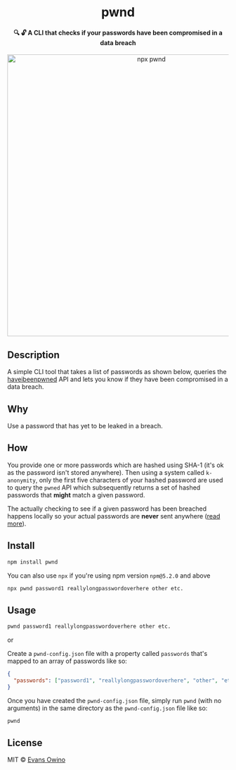 <h1 align="center">
  pwnd
</h1>

<h4 align="center">
  🔍 🔓 A CLI that checks if your passwords have been compromised in a data breach
</h4>

<p align='center'>
<img src="https://user-images.githubusercontent.com/9787512/54433310-72fb2580-4723-11e9-8bad-58c388f56314.gif" width='640' alt='npx pwnd' />
</p>

## Description

A simple CLI tool that takes a list of passwords as shown below, queries the [haveibeenpwned](https://haveibeenpwned.com/) API and lets you know if they have been compromised in a data breach.

## Why

Use a password that has yet to be leaked in a breach.

## How

You provide one or more passwords which are hashed using SHA-1 (it's ok as the password isn't stored anywhere).
Then using a system called `k-anonymity`, only the first five characters of your hashed password are used to query the
`pwned` API which subsequently returns a set of hashed passwords that **might** match a given password.

The actually checking to see if a given password has been breached happens locally so your actual passwords are **never**
sent anywhere ([read more](https://www.troyhunt.com/ive-just-launched-pwned-passwords-version-2)).


## Install

```bash
npm install pwnd
```

You can also use `npx` if you're using npm version `npm@5.2.0` and above

```bash
npx pwnd password1 reallylongpasswordoverhere other etc.
```

## Usage

```bash
pwnd password1 reallylongpasswordoverhere other etc.
```

or

Create a `pwnd-config.json` file with a property called `passwords` that's mapped to an array of passwords like so:

```json
{
  "passwords": ["password1", "reallylongpasswordoverhere", "other", "etc."]
}
```

Once you have created the `pwnd-config.json` file, simply run `pwnd` (with no arguments) in the same directory as the `pwnd-config.json` file like so:

```bash
pwnd
```

## License

MIT © [Evans Owino](https://github.com/eowino)
